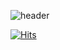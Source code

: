 ![header](https://capsule-render.vercel.app/api?type=wave&color=auto&height=300&section=header&text=SeoPBi%20&fontSize=90)

[![Hits](https://hits.seeyoufarm.com/api/count/incr/badge.svg?url=https%3A%2F%2Fgithub.com%2FSeoPBi%2FSeoPBi.git&count_bg=%2379C83D&title_bg=%23555555&icon=&icon_color=%23E7E7E7&title=hits&edge_flat=false)](https://hits.seeyoufarm.com)

<!--
**SeoPBi/SeoPBi** is a ✨ _special_ ✨ repository because its `README.md` (this file) appears on your GitHub profile.

![아이디's github stats](https://github-readme-stats.vercel.app/api?username=SeoPBi&show_icons=true)

Here are some ideas to get you started:

- 🔭 I’m currently working on ...
- 🌱 I’m currently learning ...
- 👯 I’m looking to collaborate on ...
- 🤔 I’m looking for help with ...
- 💬 Ask me about ...
- 📫 How to reach me: ...
- 😄 Pronouns: ...
- ⚡ Fun fact: ...
-->
